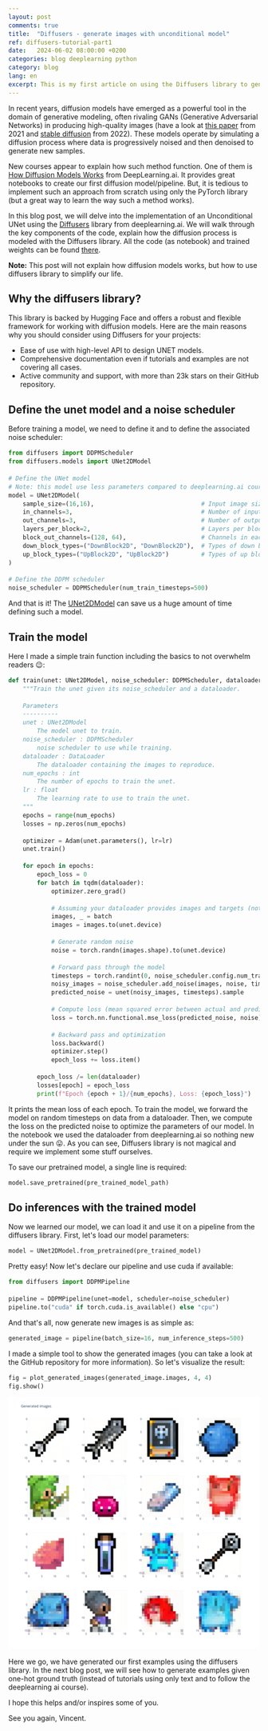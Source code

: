 ```yaml
---
layout: post
comments: true
title:  "Diffusers - generate images with unconditional model"
ref: diffusers-tutorial-part1
date:   2024-06-02 08:00:00 +0200
categories: blog deeplearning python
category: blog
lang: en
excerpt: This is my first article on using the Diffusers library to generate images with an unconditioned model.
---
```


In recent years, diffusion models have emerged as a powerful tool in the domain of generative modeling, often rivaling GANs (Generative Adversarial Networks) in producing high-quality images (have a look at [this paper](https://arxiv.org/abs/2105.05233) from 2021 and [stable diffusion](https://github.com/CompVis/stable-diffusion?tab=readme-ov-file) from 2022). These models operate by simulating a diffusion process where data is progressively noised and then denoised to generate new samples.

New courses appear to explain how such method function. One of them is [How Diffusion Models Works](https://www.deeplearning.ai/short-courses/how-diffusion-models-work/) from DeepLearning.ai. It provides great notebooks to create our first diffusion model/pipeline. But, it is tedious to implement such an approach from scratch using only the PyTorch library (but a great way to learn the way such a method works).

In this blog post, we will delve into the implementation of an Unconditional UNet using the [Diffusers](https://github.com/huggingface/diffusers) library from deeplearning.ai. We will walk through the key components of the code, explain how the diffusion process is modeled with the Diffusers library. All the code (as notebook) and trained weights can be found [there](https://github.com/vroger11/diffusers-tutorials).

**Note:** This post will not explain how diffusion models works, but how to use diffusers library to simplify our life.

## Why the diffusers library?

This library is backed by Hugging Face and offers a robust and flexible framework for working with diffusion models. Here are the main reasons why you should consider using Diffusers for your projects:

- Ease of use with high-level API to design UNET models.
- Comprehensive documentation even if tutorials and examples are not covering all cases.
- Active community and support, with more than 23k stars on their GitHub repository.

## Define the unet model and a noise scheduler

Before training a model, we need to define it and to define the associated noise scheduler:

```python
from diffusers import DDPMScheduler
from diffusers.models import UNet2DModel

# Define the UNet model
# Note: this model use less parameters compared to deeplearning.ai course as it is not necessary to have such huge model for this task
model = UNet2DModel(
    sample_size=(16,16),                              # Input image size
    in_channels=3,                                    # Number of input channels (e.g., 3 for RGB)
    out_channels=3,                                   # Number of output channels
    layers_per_block=2,                               # Layers per block in the UNet
    block_out_channels=(128, 64),                     # Channels in each block
    down_block_types=("DownBlock2D", "DownBlock2D"),  # Types of down blocks
    up_block_types=("UpBlock2D", "UpBlock2D")         # Types of up blocks
)

# Define the DDPM scheduler
noise_scheduler = DDPMScheduler(num_train_timesteps=500)
```

And that is it! The [UNet2DModel](https://huggingface.co/docs/diffusers/api/models/unet2d) can save us a huge amount of time defining such a model.

## Train the model

Here I made a simple train function including the basics to not overwhelm readers 😉:

```python
def train(unet: UNet2DModel, noise_scheduler: DDPMScheduler, dataloader: DataLoader, num_epochs: int, lr: float) -> None:
    """Train the unet given its noise_scheduler and a dataloader.

    Parameters
    ----------
    unet : UNet2DModel
        The model unet to train.
    noise_scheduler : DDPMScheduler
        noise scheduler to use while training.
    dataloader : DataLoader
        The dataloader containing the images to reproduce.
    num_epochs : int
        The number of epochs to train the unet.
    lr : float
        The learning rate to use to train the unet.
    """
    epochs = range(num_epochs)
    losses = np.zeros(num_epochs)

    optimizer = Adam(unet.parameters(), lr=lr)
    unet.train()

    for epoch in epochs:
        epoch_loss = 0
        for batch in tqdm(dataloader):
            optimizer.zero_grad()

            # Assuming your dataloader provides images and targets (not used here)
            images, _ = batch
            images = images.to(unet.device)

            # Generate random noise
            noise = torch.randn(images.shape).to(unet.device)

            # Forward pass through the model
            timesteps = torch.randint(0, noise_scheduler.config.num_train_timesteps, (images.shape[0],), device=unet.device).long()
            noisy_images = noise_scheduler.add_noise(images, noise, timesteps)
            predicted_noise = unet(noisy_images, timesteps).sample

            # Compute loss (mean squared error between actual and predicted noise)
            loss = torch.nn.functional.mse_loss(predicted_noise, noise)

            # Backward pass and optimization
            loss.backward()
            optimizer.step()
            epoch_loss += loss.item()

        epoch_loss /= len(dataloader)
        losses[epoch] = epoch_loss
        print(f"Epoch {epoch + 1}/{num_epochs}, Loss: {epoch_loss}")
```

It prints the mean loss of each epoch. To train the model, we forward the model on random timesteps on data from a dataloader. Then, we compute the loss on the predicted noise to optimize the parameters of our model. In the notebook we used the dataloader from deeplearning.ai so nothing new under the sun 😛. As you can see, Diffusers library is not magical and require we implement some stuff ourselves.

To save our pretrained model, a single line is required:

```python
model.save_pretrained(pre_trained_model_path)
```

## Do inferences with the trained model

Now we learned our model, we can load it and use it on a pipeline from the diffusers library.
First, let's load our model parameters:

```python
model = UNet2DModel.from_pretrained(pre_trained_model)
```

Pretty easy! Now let's declare our pipeline and use cuda if available:

```python
from diffusers import DDPMPipeline

pipeline = DDPMPipeline(unet=model, scheduler=noise_scheduler)
pipeline.to("cuda" if torch.cuda.is_available() else "cpu")
```

And that's all, now generate new images is as simple as:

```python
generated_image = pipeline(batch_size=16, num_inference_steps=500)
```

I made a simple tool to show the generated images (you can take a look at the GitHub repository for more information).
So let's visualize the result:

```python
fig = plot_generated_images(generated_image.images, 4, 4)
fig.show()
```

![generated images](/assets/images/diffusers/tutorial_1_unconditional.png)

Here we go, we have generated our first examples using the diffusers library.
In the next blog post, we will see how to generate examples given one-hot ground truth (instead of tutorials using only text and to follow the deeplearning ai course).

I hope this helps and/or inspires some of you.

See you again, Vincent.
